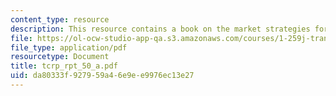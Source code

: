 ```yaml
---
content_type: resource
description: This resource contains a book on the market strategies for public transits.
file: https://ol-ocw-studio-app-qa.s3.amazonaws.com/courses/1-259j-transit-management-fall-2006/da80333f927959a46e9ee9976ec13e27_tcrp_rpt_50_a.pdf
file_type: application/pdf
resourcetype: Document
title: tcrp_rpt_50_a.pdf
uid: da80333f-9279-59a4-6e9e-e9976ec13e27
---
```

